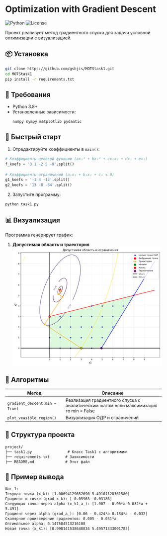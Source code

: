 # Optimization with Gradient Descent

![Python](https://img.shields.io/badge/Python-3.8+-blue.svg)
![License](https://img.shields.io/badge/License-MIT-green.svg)

Проект реализует метод градиентного спуска для задачи условной оптимизации с визуализацией.

## 📦 Установка

```bash
git clone https://github.com/gshjis/MOTStask1.git
cd MOTStask1
pip install -r requirements.txt
```

## 📝 Требования
- Python 3.8+
- Установленные зависимости:
  ```bash
  numpy sympy matplotlib pydantic
  ```

## 🚀 Быстрый старт

1. Отредактируйте коэффициенты в `main()`:
```python
# Коэффициенты целевой функции (ax₁² + bx₂² + cx₁x₂ + dx₁ + ex₂)
f_koefs = '3 1 -2 5 -9'.split()  

# Коэффициенты ограничений (a₁x₁ + b₁x₂ + c₁ ≤ 0)
g1_koefs = '-1 4 -12'.split()    
g2_koefs = '13 -8 -64'.split()   
```

2. Запустите программу:
```bash
python task1.py
```

## 📊 Визуализация
Программа генерирует график:

1. **Допустимая область и траектория**
   ![Feasible Region](./example.png)


## 🧮 Алгоритмы
| Метод | Описание |
|-------|----------|
| `gradient_descent(min = True)` | Реализация градиентного спуска с аналитическим шагом если максимизация то min = False|
| `plot_veasible_region()` | Визуализация ОДР и ограничений |

## 📂 Структура проекта
```
project/
├── task1.py                # Класс Task1 с алгоритмами
├── requirements.txt       # Зависимости
├── README.md              # Этот файл
```

## 📄 Пример вывода
```text
Шаг 1:
Текущая точка (x_k): [1.00694129652690 5.49101128361580]
Градиент в точке (grad_x_k): [ 0.05963 -0.03186]
Следующая точка через alpha (x_k1_a_): [1.007 - 0.06*a 0.032*a + 5.491]
Градиент через alpha (grad_a_): [0.06 - 0.424*a 0.184*a - 0.032]
Скалярное произведение градиентов: 0.005 - 0.031*a
Оптимальное alpha: 0.147584513216108
Новая точка (x_k1): [0.998141538648834 5.49571333001782]
```

